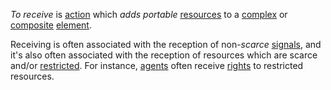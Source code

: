*To receive* is [action](https://github.com/gcassel/Modular-Organization-Terminology/blob/master/terms/action.md) which *adds* *portable* [resources](https://github.com/gcassel/Modular-Organization-Terminology/blob/master/terms/resource.md) to a [complex](https://github.com/gcassel/Modular-Organization-Terminology/blob/master/terms/complex.md) or [composite](https://github.com/gcassel/Modular-Organization-Terminology/blob/master/terms/composite.md) [element](https://github.com/gcassel/Modular-Organization-Terminology/blob/master/terms/element.md).

Receiving is often associated with the reception of non-*scarce* [signals](https://github.com/gcassel/Modular-Organization-Terminology/blob/master/terms/signal.md), and it's also often associated with the reception of resources which are scarce and/or [restricted](https://github.com/gcassel/Modular-Organization-Terminology/blob/master/terms/restriction.md).  For instance, [agents](https://github.com/gcassel/Modular-Organization-Terminology/blob/master/terms/agent.md) often receive [rights](https://github.com/gcassel/Modular-Organization-Terminology/blob/master/terms/right.md) to restricted resources. 
